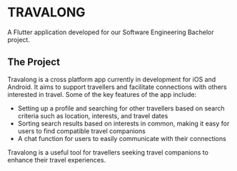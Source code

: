# TRAVALONG

A Flutter application developed for our Software Engineering Bachelor project.

## The Project

Travalong is a cross platform app currently in development for iOS and Android. It aims to support travellers and facilitate connections with others interested in travel. Some of the key features of the app include:

- Setting up a profile and searching for other travellers based on search criteria such as location, interests, and travel dates
- Sorting search results based on interests in common, making it easy for users to find compatible travel companions
- A chat function for users to easily communicate with their connections

Travalong is a useful tool for travellers seeking travel companions to enhance their travel experiences.
